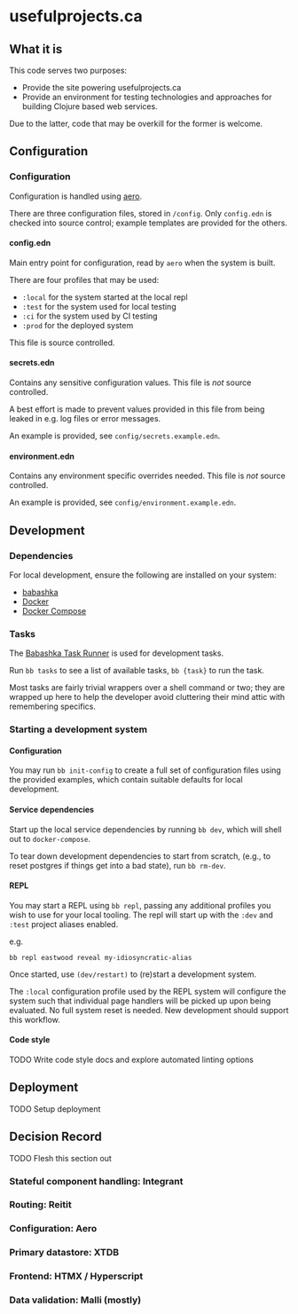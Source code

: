 # usefulprojects.ca

## What it is

This code serves two purposes:

- Provide the site powering usefulprojects.ca
- Provide an environment for testing technologies and approaches for building
Clojure based web services.

Due to the latter, code that may be overkill for the former is welcome. 

## Configuration
### Configuration

Configuration is handled using [aero](https://github.com/juxt/aero).

There are three configuration files, stored in `/config`. 
Only `config.edn` is checked into source control; 
example templates are provided for the others.

#### config.edn

Main entry point for configuration, read by `aero` when the system is built.

There are four profiles that may be used:

- `:local` for the system started at the local repl
- `:test` for the system used for local testing
- `:ci` for the system used by CI testing
- `:prod` for the deployed system

This file is source controlled.

#### secrets.edn

Contains any sensitive configuration values. 
This file is _not_ source controlled.

A best effort is made to prevent values provided in this file from being leaked 
in e.g. log files or error messages.

An example is provided, see `config/secrets.example.edn`.

#### environment.edn

Contains any environment specific overrides needed.
This file is _not_ source controlled.

An example is provided, see `config/environment.example.edn`.

## Development
### Dependencies

For local development, ensure the following are installed on your system:
- [babashka](https://github.com/babashka/babashka#installation)
- [Docker](https://docs.docker.com/engine/install/)
- [Docker Compose](https://docs.docker.com/compose/install/)

### Tasks

The [Babashka Task Runner](https://book.babashka.org/#tasks) is used for 
development tasks. 

Run `bb tasks` to see a list of available tasks, `bb {task}` to run the task.

Most tasks are fairly trivial wrappers over a shell command or two; they are 
wrapped up here to help the developer avoid cluttering their mind attic with
remembering specifics.

### Starting a development system
#### Configuration

You may run `bb init-config` to create a full set of configuration files using
the provided examples, which contain suitable defaults for local development.

#### Service dependencies

Start up the local service dependencies by running `bb dev`, which will shell
out to `docker-compose`.

To tear down development dependencies to start from scratch, (e.g., to reset 
postgres if things get into a bad state), run `bb rm-dev`.

#### REPL

You may start a REPL using `bb repl`, passing any additional profiles you wish
to use for your local tooling. The repl will start up with the `:dev` and 
`:test` project aliases enabled.

e.g.
```
bb repl eastwood reveal my-idiosyncratic-alias
```

Once started, use `(dev/restart)` to (re)start a development system.

The `:local` configuration profile used by the REPL system will configure the 
system such that individual page handlers will be picked up upon being evaluated.
No full system reset is needed. New development should support this workflow.

#### Code style

TODO Write code style docs and explore automated linting options

## Deployment

TODO Setup deployment

## Decision Record

TODO Flesh this section out

### Stateful component handling: Integrant

### Routing: Reitit

### Configuration: Aero

### Primary datastore: XTDB

### Frontend: HTMX / Hyperscript

### Data validation: Malli (mostly)
